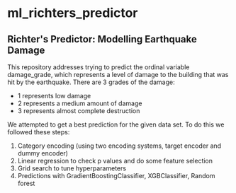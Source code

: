 # ml_richters_predictor

## Richter's Predictor: Modelling Earthquake Damage

This repository addresses  trying to predict the ordinal variable damage_grade, 
which represents a level of damage to the building that was hit by the earthquake. 
There are 3 grades of the damage:

* 1 represents low damage
* 2 represents a medium amount of damage
* 3 represents almost complete destruction

We attempted to get a best prediction for the given data set. To do this we followed these steps:
1. Category encoding (using two encoding systems, target encoder and dummy encoder)
2. Linear regression to check p values and do some feature selection
3. Grid search to tune hyperparameters
4. Predictions with GradientBoostingClassifier, XGBClassifier, Random forest
